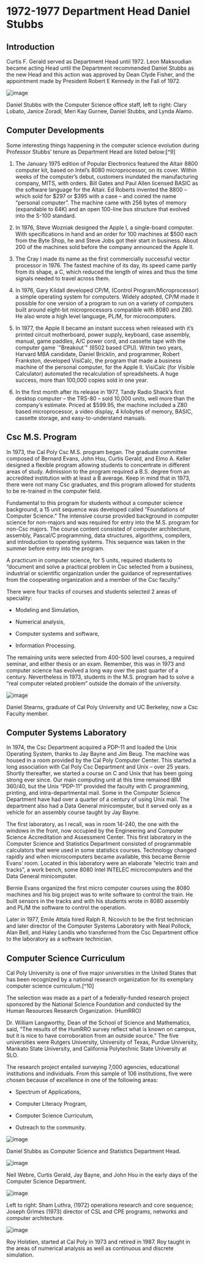 1972-1977 Department Head Daniel Stubbs
=======================================

Introduction
------------

Curtis F. Gerald served as Department Head until 1972. Leon Maksoudian
became acting Head until the Department recommended Daniel Stubbs as the
new Head and this action was approved by Dean Clyde Fisher, and the
appointment made by President Robert E Kennedy in the Fall of 1972.

![image](dan-staf.png)

Daniel Stubbs with the Computer Science office staff, left to right:
Clary Lobato, Janice Zoradi, Meri Kay Gurnee, Daniel Stubbs, and Lynda
Alamo.

Computer Developments
---------------------

Some interesting things happening in the computer science evolution
during Professor Stubbs’ tenure as Department Head are listed below:[^9]

1.  The January 1975 edition of Popular Electronics featured the Altair
    8800 computer kit, based on Intel’s 8080 microprocessor, on its
    cover. Within weeks of the computer’s debut, customers inundated the
    manufacturing company, MITS, with orders. Bill Gates and Paul Allen
    licensed BASIC as the software language for the Altair. Ed Roberts
    invented the 8800 – which sold for $297 or $395 with a case – and
    coined the name “personal computer”. The machine came with 256 bytes
    of memory (expandable to 64K) and an open 100-line bus structure
    that evolved into the S-100 standard.

2.  In 1976, Steve Wozniak designed the Apple I, a single-board
    computer. With specifications in hand and an order for 100 machines
    at $500 each from the Byte Shop, he and Steve Jobs got their start
    in business. About 200 of the machines sold before the company
    announced the Apple II.

3.  The Cray I made its name as the first commercially successful vector
    processor in 1976. The fastest machine of its day, its speed came
    partly from its shape, a C, which reduced the length of wires and
    thus the time signals needed to travel across them.

4.  In 1976, Gary Kildall developed CP/M, (Control
    Program/Microprocessor) a simple operating system for computers.
    Widely adopted, CP/M made it possible for one version of a program
    to run on a variety of computers built around eight-bit
    microprocessors compatible with 8080 and Z80. He also wrote a high
    level language, PL/M, for microcomputers.

5.  In 1977, the Apple II became an instant success when released with
    it’s printed circuit motherboard, power supply, keyboard, case
    assembly, manual, game paddles, A/C power cord, and cassette tape
    with the computer game \`"Breakout\`" (6502 based CPU). Within two
    years, Harvard MBA candidate, Daniel Bricklin, and programmer,
    Robert Frankston, developed VisiCalc, the program that made a
    business machine of the personal computer, for the Apple II.
    VisiCalc (for Visible Calculator) automated the recalculation of
    spreadsheets. A huge success, more than 100,000 copies sold in one
    year.

6.  In the first month after its release in 1977, Tandy Radio Shack’s
    first desktop computer – the TRS-80 – sold 10,000 units, well more
    than the company’s estimate. Priced at $599.95, the machine included
    a Z80 based microprocessor, a video display, 4 kilobytes of memory,
    BASIC, cassette storage, and easy-to-understand manuals.

Csc M.S. Program
----------------

In 1973, the Cal Poly Csc M.S. program began. The graduate committee
composed of Bernard Evans, John Hsu, Curtis Gerald, and Elmo A. Keller
designed a flexible program allowing students to concentrate in
different areas of study. Admission to the program required a B.S.
degree from an accredited institution with at least a B average. Keep in
mind that in 1973, there were not many Csc graduates, and this program
allowed for students to be re-trained in the computer field.

Fundamental to this program for students without a computer science
background, a 15 unit sequence was developed called “Foundations of
Computer Science.” The intensive course provided background in computer
science for non-majors and was required for entry into the M.S. program
for non-Csc majors. The course content consisted of computer
architecture, assembly, Pascal/C programming, data structures,
algorithms, compilers, and introduction to operating systems. This
sequence was taken in the summer before entry into the program.

A practicum in computer science, for 5 units, required students to
“document and solve a practical problem in Csc selected from a business,
industrial or scientific organization under the guidance of
representatives from the cooperating organization and a member of the
Csc faculty.”

There were four tracks of courses and students selected 2 areas of
speciality:

-   Modeling and Simulation,

-   Numerical analysis,

-   Computer systems and software,

-   Information Processing.

The remaining units were selected from 400-500 level courses, a required
seminar, and either thesis or an exam. Remember, this was in 1973 and
computer science has evolved a long way over the past quarter of a
century. Nevertheless in 1973, students in the M.S. program had to solve
a “real computer related problem” outside the domain of the university.

![image](stearns2.png)

Daniel Stearns, graduate of Cal Poly University and UC Berkeley, now a
Csc Faculty member.

Computer Systems Laboratory
---------------------------

In 1974, the Csc Department acquired a PDP-11 and loaded the Unix
Operating System, thanks to Jay Bayne and Jim Beug. The machine was
housed in a room provided by the Cal Poly Computer Center. This started
a long association with Cal Poly Csc Department and Unix – over 25
years. Shortly thereafter, we started a course on C and Unix that has
been going strong ever since. Our main computing unit at this time
remained IBM 360/40, but the Unix “PDP-11” provided the faculty with C
programming, printing, and intra-departmental mail. Some in the Computer
Science Department have had over a quarter of a century of using Unix
mail. The department also had a Data General minicomputer, but it served
only as a vehicle for an assembly course taught by Jay Bayne.

The first laboratory, as I recall, was in room 14-240, the one with the
windows in the front, now occupied by the Engineering and Computer
Science Accreditation and Assessment Center. This first laboratory in
the Computer Science and Statistics Department consisted of programmable
calculators that were used in some statistics courses. Technology
changed rapidly and when microcomputers became available, this became
Bernie Evans’ room. Located in this laboratory were an elaborate
“electric train and tracks”, a work bench, some 8080 Intel INTELEC
microcomputers and the Data General minicomputer.

Bernie Evans organized the first micro computer courses using the 8080
machines and his big project was to write software to control the train.
He built sensors in the tracks and with his students wrote in 8080
assembly and PL/M the software to control the operation.

Later in 1977, Emile Attala hired Ralph R. Nicovich to be the first
technician and later director of the Computer Systems Laboratory with
Neal Pollock, Alan Bell, and Haley Landis who transferred from the Csc
Department office to the laboratory as a software technician.

Computer Science Curriculum
---------------------------

Cal Poly University is one of five major universities in the United
States that has been recognized by a national research organization for
its exemplary computer science curriculum.[^10]

The selection was made as a part of a federally-funded research project
sponsored by the National Science Foundation and conducted by the Human
Resources Research Organization. (HumRRO)

Dr. William Langworthy, Dean of the School of Science and Mathematics,
said, “The results of the HumRRO survey reflect what is known on campus,
but it is nice to have corroboration from an outside source.” The five
universities were Rutgers University, University of Texas, Purdue
University, Mankato State University, and California Polytechnic State
University at SLO.

The research project entailed surveying 7,000 agencies, educational
institutions and individuals. From this sample of 106 institutions, five
were chosen because of excellence in one of the following areas:

-   Spectrum of Applications,

-   Computer Literacy Program,

-   Computer Science Curriculum,

-   Outreach to the community.

![image](stubbs1.png)

Daniel Stubbs as Computer Science and Statistics Department Head.

![image](ncjj.png)

Neil Webre, Curtis Gerald, Jay Bayne, and John Hsu in the early days of
the Computer Science Department.

![image](grimes-luthra.png)

Left to right: Sham Luthra, (1972) operations research and core
sequence; Joseph Grimes (1973) director of CSL and CPE programs,
networks and computer architecture.

![image](a-roy.png)

Roy Holstien, started at Cal Poly in 1973 and retired in 1987. Roy
taught in the areas of numerical analysis as well as continuous and
discrete simulation.
